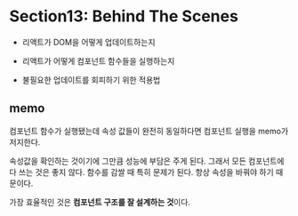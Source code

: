 # Section13: Behind The Scenes

- 리액트가 DOM을 어떻게 업데이트하는지

- 리액트가 어떻게 컴포넌트 함수들을 실행하는지
- 불필요한 업데이트를 회피하기 위한 적용법

## memo

컴포넌트 함수가 실행됐는데 속성 값들이 완전히 동일하다면 컴포넌트 실행을 memo가 저지한다.

속성값을 확인하는 것이기에 그만큼 성능에 부담은 주게 된다.
그래서 모든 컴포넌트에 다 쓰는 것은 좋지 않다.
함수를 감쌀 때 특히 문제가 된다. 항상 속성을 바꿔야 하기 때문이다.

가장 효율적인 것은 **컴포넌트 구조를 잘 설계하는 것**이다.

